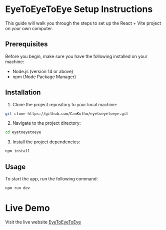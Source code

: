 # EyeToEyeToEye Setup Instructions

This guide will walk you through the steps to set up the React + Vite project on your own computer.

## Prerequisites

Before you begin, make sure you have the following installed on your machine:

- Node.js (version 14 or above)
- npm (Node Package Manager)

## Installation

1. Clone the project repository to your local machine:

  ```bash
  git clone https://github.com/CanKolho/eyetoeyetoeye.git
  ```

2. Navigate to the project directory:

  ```bash
  cd eyetoeyetoeye
  ```

3. Install the project dependencies:

  ```bash
  npm install
  ```

## Usage

To start the app, run the following command:

  ```bash
  npm run dev
  ```

# Live Demo

Visit the live website [EyeToEyeToEye](https://cankolho.github.io/eyetoeyetoeye/#/fi)
